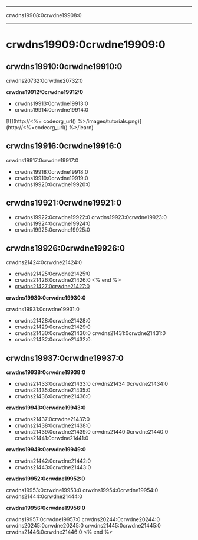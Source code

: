 * * *

crwdns19908:0crwdne19908:0

* * *

# crwdns19909:0crwdne19909:0

## crwdns19910:0crwdne19910:0

crwdns20732:0crwdne20732:0

**crwdns19912:0crwdne19912:0**

  * crwdns19913:0crwdne19913:0
  * crwdns19914:0crwdne19914:0

[![](http://<%= codeorg_url() %>/images/tutorials.png)](http://<%=codeorg_url() %>/learn)

## crwdns19916:0crwdne19916:0

crwdns19917:0crwdne19917:0

  * crwdns19918:0crwdne19918:0
  * crwdns19919:0crwdne19919:0 
  * crwdns19920:0crwdne19920:0

## crwdns19921:0crwdne19921:0

  * crwdns19922:0crwdne19922:0 crwdns19923:0crwdne19923:0 crwdns19924:0crwdne19924:0
  * crwdns19925:0crwdne19925:0

## crwdns19926:0crwdne19926:0

crwdns21424:0crwdne21424:0

  * crwdns21425:0crwdne21425:0
  * crwdns21426:0crwdne21426:0 <% end %>
  * [crwdns21427:0crwdne21427:0](https://www.youtube.com/watch?v=6XvmhE1J9PY)

**crwdns19930:0crwdne19930:0**

crwdns19931:0crwdne19931:0

  * crwdns21428:0crwdne21428:0
  * crwdns21429:0crwdne21429:0
  * crwdns21430:0crwdne21430:0 crwdns21431:0crwdne21431:0
  * crwdns21432:0crwdne21432:0. 

## crwdns19937:0crwdne19937:0

**crwdns19938:0crwdne19938:0**

  * crwdns21433:0crwdne21433:0 crwdns21434:0crwdne21434:0 crwdns21435:0crwdne21435:0
  * crwdns21436:0crwdne21436:0

**crwdns19943:0crwdne19943:0**

  * crwdns21437:0crwdne21437:0
  * crwdns21438:0crwdne21438:0
  * crwdns21439:0crwdne21439:0 crwdns21440:0crwdne21440:0 crwdns21441:0crwdne21441:0

**crwdns19949:0crwdne19949:0**

  * crwdns21442:0crwdne21442:0
  * crwdns21443:0crwdne21443:0

**crwdns19952:0crwdne19952:0**

crwdns19953:0crwdne19953:0 crwdns19954:0crwdne19954:0 crwdns21444:0crwdne21444:0

**crwdns19956:0crwdne19956:0**

crwdns19957:0crwdne19957:0 crwdns20244:0crwdne20244:0 crwdns20245:0crwdne20245:0 crwdns21445:0crwdne21445:0 crwdns21446:0crwdne21446:0 <% end %>